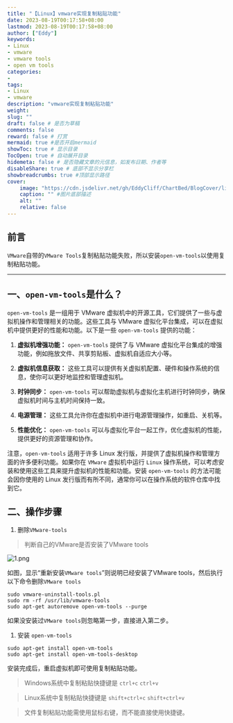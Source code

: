 ```yaml
---
title: "【Linux】vmware实现复制粘贴功能"
date: 2023-08-19T00:17:58+08:00
lastmod: 2023-08-19T00:17:58+08:00
author: ["Eddy"]
keywords: 
- Linux
- vmware
- vmware tools
- open vm tools
categories: 
- 
tags: 
- Linux
- vmware
description: "vmware实现复制粘贴功能"
weight:
slug: ""
draft: false # 是否为草稿
comments: false
reward: false # 打赏
mermaid: true #是否开启mermaid
showToc: true # 显示目录
TocOpen: true # 自动展开目录
hidemeta: false # 是否隐藏文章的元信息，如发布日期、作者等
disableShare: true # 底部不显示分享栏
showbreadcrumbs: true #顶部显示路径
cover:
    image: "https://cdn.jsdelivr.net/gh/EddyCliff/ChartBed/BlogCover/linux.png" #图片路径例如：posts/tech/123/123.png
    caption: "" #图片底部描述
    alt: ""
    relative: false
---
```

## 前言

`VMware`自带的`VMware Tools`复制粘贴功能失败，所以安装`open-vm-tools`以使用复制粘贴功能。

---

## 一、`open-vm-tools`是什么？

`open-vm-tools` 是一组用于 VMware 虚拟机中的开源工具，它们提供了一些与虚拟机操作和管理相关的功能。这些工具与 VMware 虚拟化平台集成，可以在虚拟机中提供更好的性能和功能。以下是一些 `open-vm-tools` 提供的功能：

1. **虚拟机增强功能：** `open-vm-tools` 提供了与 VMware 虚拟化平台集成的增强功能，例如拖放文件、共享剪贴板、虚拟机自适应大小等。

2. **虚拟机信息获取：** 这些工具可以提供有关虚拟机配置、硬件和操作系统的信息，使你可以更好地监控和管理虚拟机。

3. **时钟同步：** `open-vm-tools` 可以帮助虚拟机与虚拟化主机进行时钟同步，确保虚拟机时间与主机时间保持一致。

4. **电源管理：** 这些工具允许你在虚拟机中进行电源管理操作，如重启、关机等。

5. **性能优化：** `open-vm-tools` 可以与虚拟化平台一起工作，优化虚拟机的性能，提供更好的资源管理和协作。

注意，`open-vm-tools` 适用于许多 Linux 发行版，并提供了虚拟机操作和管理方面的许多便利功能。如果你在 `VMware` 虚拟机中运行 `Linux` 操作系统，可以考虑安装和使用这些工具来提升虚拟机的性能和功能。安装 `open-vm-tools` 的方法可能会因你使用的 Linux 发行版而有所不同，通常你可以在操作系统的软件仓库中找到它。

## 二、操作步骤

1. 删除`VMware-tools`

> 判断自己的VMware是否安装了VMware tools

![1.png](https://cdn.jsdelivr.net/gh/EddyCliff/ChartBed/Linux_vmware_copy_and_paste/1.png)

如图，显示“重新安装`VMware tools`”则说明已经安装了VMware tools，然后执行以下命令删除`VMware tools`

```Shell
sudo vmware-uninstall-tools.pl
sudo rm -rf /usr/lib/vmware-tools
sudo apt-get autoremove open-vm-tools --purge
```

如果没安装过`VMware tools`则忽略第一步，直接进入第二步。



1. 安装 `open-vm-tools`

```Shell
sudo apt-get install open-vm-tools
sudo apt-get install open-vm-tools-desktop
```

安装完成后，重启虚拟机即可使用复制粘贴功能。



> Windows系统中复制粘贴快捷键是 `ctrl+c` `ctrl+v`

> Linux系统中复制粘贴快捷键是 `shift+ctrl+c` `shift+ctrl+v`

> 文件复制粘贴功能需使用鼠标右键，而不能直接使用快捷键。



